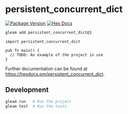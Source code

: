 # persistent_concurrent_dict

[![Package Version](https://img.shields.io/hexpm/v/persistent_concurrent_dict)](https://hex.pm/packages/persistent_concurrent_dict)
[![Hex Docs](https://img.shields.io/badge/hex-docs-ffaff3)](https://hexdocs.pm/persistent_concurrent_dict/)

```sh
gleam add persistent_concurrent_dict@1
```
```gleam
import persistent_concurrent_dict

pub fn main() {
  // TODO: An example of the project in use
}
```

Further documentation can be found at <https://hexdocs.pm/persistent_concurrent_dict>.

## Development

```sh
gleam run   # Run the project
gleam test  # Run the tests
```
